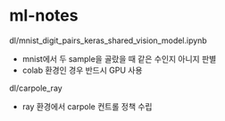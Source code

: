 # ml-notes

dl/mnist_digit_pairs_keras_shared_vision_model.ipynb

* mnist에서 두 sample을 골랐을 때 같은 수인지 아니지 판별
* colab 환경인 경우 반드시 GPU 사용

dl/carpole_ray

* ray 환경에서 carpole 컨트롤 정책 수립

